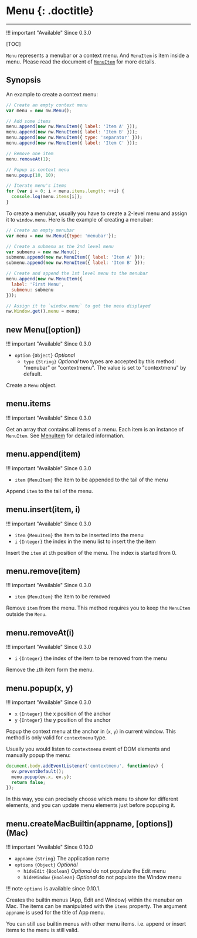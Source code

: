 # Menu {: .doctitle}
---

!!! important "Available"
    Since 0.3.0

[TOC]

`Menu` represents a menubar or a context menu. And `MenuItem` is item inside a menu. Please read the document of [`MenuItem`](MenuItem.md) for more details.

## Synopsis

An example to create a context menu:
```javascript
// Create an empty context menu
var menu = new nw.Menu();

// Add some items
menu.append(new nw.MenuItem({ label: 'Item A' }));
menu.append(new nw.MenuItem({ label: 'Item B' }));
menu.append(new nw.MenuItem({ type: 'separator' }));
menu.append(new nw.MenuItem({ label: 'Item C' }));

// Remove one item
menu.removeAt(1);

// Popup as context menu
menu.popup(10, 10);

// Iterate menu's items
for (var i = 0; i < menu.items.length; ++i) {
  console.log(menu.items[i]);
}
```

To create a menubar, usually you have to create a 2-level menu and assign it to `window.menu`. Here is the example of creating a menubar:
```javascript
// Create an empty menubar
var menu = new nw.Menu({type: 'menubar'});

// Create a submenu as the 2nd level menu
var submenu = new nw.Menu();
submenu.append(new nw.MenuItem({ label: 'Item A' }));
submenu.append(new nw.MenuItem({ label: 'Item B' }));

// Create and append the 1st level menu to the menubar
menu.append(new nw.MenuItem({
  label: 'First Menu',
  submenu: submenu
}));

// Assign it to `window.menu` to get the menu displayed
nw.Window.get().menu = menu;
```

## new Menu([option])

!!! important "Available"
    Since 0.3.0

* `option` `{Object}` _Optional_
    - `type` `{String}` _Optional_ two types are accepted by this method: "menubar" or "contextmenu". The value is set to "contextmenu" by default.

Create a `Menu` object.

## menu.items

!!! important "Available"
    Since 0.3.0

Get an array that contains all items of a menu. Each item is an instance of `MenuItem`. See [MenuItem](MenuItem.md) for detailed information.

## menu.append(item)

!!! important "Available"
    Since 0.3.0

* `item` `{MenuItem}` the item to be appended to the tail of the menu

Append `item` to the tail of the menu.

## menu.insert(item, i)

!!! important "Available"
    Since 0.3.0

* `item` `{MenuItem}` the item to be inserted into the menu
* `i` `{Integer}` the index in the menu list to insert the the item

Insert the `item` at `i`th position of the menu. The index is started from 0.

## menu.remove(item)

!!! important "Available"
    Since 0.3.0

* `item` `{MenuItem}` the item to be removed

Remove `item` from the menu. This method requires you to keep the `MenuItem` outside the `Menu`.

## menu.removeAt(i)

!!! important "Available"
    Since 0.3.0

* `i` `{Integer}` the index of the item to be removed from the menu

Remove the `i`th item form the menu.

## menu.popup(x, y)

!!! important "Available"
    Since 0.3.0

* `x` `{Integer}` the x position of the anchor
* `y` `{Integer}` the y position of the anchor

Popup the context menu at the anchor in (`x`, `y`) in current window. This method is only valid for `contextmenu` type.

Usually you would listen to `contextmenu` event of DOM elements and manually popup the menu:

```javascript
document.body.addEventListener('contextmenu', function(ev) { 
  ev.preventDefault();
  menu.popup(ev.x, ev.y);
  return false;
});
```

In this way, you can precisely choose which menu to show for different elements, and you can update menu elements just before popuping it.

## menu.createMacBuiltin(appname, [options]) (Mac)

!!! important "Available"
    Since 0.10.0

* `appname` `{String}` The application name
* `options` `{Object}` _Optional_
    - `hideEdit` `{Boolean}` _Optional_ do not populate the Edit menu
    - `hideWindow` `{Boolean}` _Optional_ do not populate the Window menu

!!! note
    `options` is available since 0.10.1.

Creates the builtin menus (App, Edit and Window) within the menubar on Mac. The items can be manipulated with the `items` property. The argument `appname` is used for the title of App menu.

You can still use builtin menus with other menu items. i.e. append or insert items to the menu is still valid.

